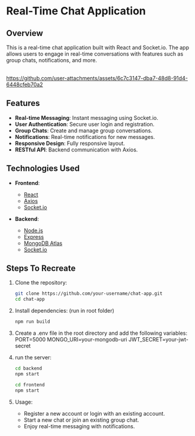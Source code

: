 # Real-Time Chat Application

## Overview

This is a real-time chat application built with React and Socket.io. The app allows users to engage in real-time conversations with features such as group chats, notifications, and more.
<br><br/>



https://github.com/user-attachments/assets/6c7c3147-dba7-48d8-91d4-6448cfeb70a2



## Features
- **Real-time Messaging**: Instant messaging using Socket.io.
- **User Authentication**: Secure user login and registration.
- **Group Chats**: Create and manage group conversations.
- **Notifications**: Real-time notifications for new messages.
- **Responsive Design**: Fully responsive layout.
- **RESTful API**: Backend communication with Axios.

## Technologies Used
- **Frontend**:
  - [React](https://reactjs.org/)
  - [Axios](https://axios-http.com/)
  - [Socket.io](https://socket.io/)

- **Backend**:
  - [Node.js](https://nodejs.org/)
  - [Express](https://expressjs.com/)
  - [MongoDB Atlas](https://www.mongodb.com/atlas)
  - [Socket.io](https://socket.io/)

## Steps To Recreate

1. Clone the repository:
   ```bash
   git clone https://github.com/your-username/chat-app.git
   cd chat-app
   
2. Install dependencies: (run in root folder) 
   ```bash
   npm run build
   
3. Create a .env file in the root directory and add the following variables:
   PORT=5000
   MONGO_URI=your-mongodb-uri
   JWT_SECRET=your-jwt-secret

5. run the server:
   ```bash
   cd backend
   npm start

   cd frontend
   npm start
   
6. Usage:
    - Register a new account or login with an existing account.
    - Start a new chat or join an existing group chat.
    - Enjoy real-time messaging with notifications.


